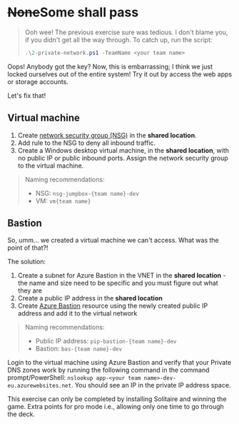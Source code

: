<!-- markdownlint-disable MD033 -->
# <strike>None</strike>Some shall pass
<!-- markdownlint-enable MD033 -->

> Ooh wee! The previous exercise sure was tedious. I don't blame you, if you didn't get all the way through. To catch up, run the script:
>
> ```ps1
> .\2-private-network.ps1 -TeamName <your team name>
> ```

Oops! Anybody got the key? Now, this is embarrassing; I think we just locked ourselves out of the entire system! Try it out by access the web apps or storage accounts.

Let's fix that!

## Virtual machine

1. Create [network security group (NSG)](https://learn.microsoft.com/azure/virtual-network/network-security-groups-overview) in the **shared location**.
1. Add rule to the NSG to deny all inbound traffic.
1. Create a Windows desktop virtual machine, in the **shared location**, with no public IP or public inbound ports. Assign the network security group to the virtual machine.

> Naming recommendations:
>
> * NSG: `nsg-jumpbox-{team name}-dev`
> * VM: `vm{team name}`

## Bastion

So, umm... we created a virtual machine we can't access. What was the point of that?!

The solution:

1. Create a subnet for Azure Bastion in the VNET in the **shared location** - the name and size need to be specific and you must figure out what they are
1. Create a public IP address in the **shared location**
1. Create [Azure Bastion](https://learn.microsoft.com/azure/bastion/bastion-overview) resource using the newly created public IP address and add it to the virtual network

> Naming recommendations:
>
> * Public IP address: `pip-bastion-{team name}-dev`
> * Bastion: `bas-{team name}-dev`

Login to the virtual machine using Azure Bastion and verify that your Private DNS zones work by running the following command in the command prompt/PowerShell: `nslookup app-<your team name>-dev-eu.azurewebsites.net`. You should see an IP in the private IP address space.

This exercise can only be completed by installing Solitaire and winning the game. Extra points for pro mode i.e., allowing only one time to go through the deck.
